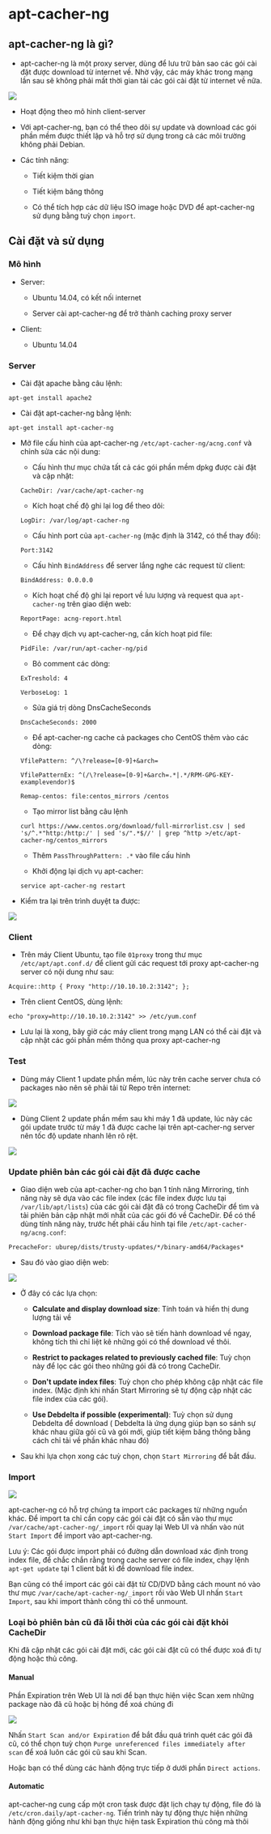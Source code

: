# apt-cacher-ng

## apt-cacher-ng là gì?

- apt-cacher-ng là một proxy server, dùng để lưu trữ bản sao các gói cài đặt được download từ internet về. Nhờ vậy, các máy khác trong mạng lần sau sẽ không phải mất thời gian tải các gói cài đặt từ internet về nữa.

<img src="img/01.jpg">

- Hoạt động theo mô hình client-server 

- Với apt-cacher-ng, bạn có thể theo dõi sự update và download các gói phần mềm được thiết lập và hỗ trợ sử dụng trong cả các môi trường không phải Debian.

- Các tính năng:

	- Tiết kiệm thời gian 
	
	- Tiết kiệm băng thông
	
	- Có thể tích hợp các dữ liệu ISO image hoặc DVD để apt-cacher-ng sử dụng bằng tuỳ chọn `import`.
	
## Cài đặt và sử dụng 

### Mô hình 

- Server:

	- Ubuntu 14.04, có kết nối internet
	
	- Server cài apt-cacher-ng để trở thành caching proxy server 
	
- Client:

	- Ubuntu 14.04
	
### Server

- Cài đặt apache bằng câu lệnh:

```
apt-get install apache2
```

- Cài đặt apt-cacher-ng bằng lệnh:

```
apt-get install apt-cacher-ng
```

- Mở file cấu hình của apt-cacher-ng `/etc/apt-cacher-ng/acng.conf` và chỉnh sửa các nội dung:

	- Cấu hình thư mục chứa tất cả các gói phần mềm dpkg được cài đặt và cập nhật:
	
	`CacheDir: /var/cache/apt-cacher-ng`
	
	- Kích hoạt chế độ ghi lại log để theo dõi:
	
	`LogDir: /var/log/apt-cacher-ng`
	
	- Cấu hình port của `apt-cacher-ng` (mặc định là 3142, có thể thay đổi):
	
	`Port:3142`
	
	- Cấu hình `BindAddress` để server lắng nghe các request từ client:
	
	`BindAddress: 0.0.0.0`
	
	- Kích hoạt chế độ ghi lại report về lưu lượng và request qua `apt-cacher-ng` trên giao diện web:
	
	`ReportPage: acng-report.html`
	
	- Để chạy dịch vụ apt-cacher-ng, cần kích hoạt pid file:
	
	`PidFile: /var/run/apt-cacher-ng/pid`
	
	- Bỏ comment các dòng:
	
	`ExTreshold: 4`
	
	`VerboseLog: 1`
	
	- Sửa giá trị dòng DnsCacheSeconds
	
	`DnsCacheSeconds: 2000`
	
	- Để apt-cacher-ng cache cả packages cho CentOS thêm vào các dòng:
	
	```
	VfilePattern: ^/\?release=[0-9]+&arch=
	
	VfilePatternEx: ^(/\?release=[0-9]+&arch=.*|.*/RPM-GPG-KEY-examplevendor)$
	
	Remap-centos: file:centos_mirrors /centos
	```
	
	- Tạo mirror list bằng câu lệnh 
	
	`curl https://www.centos.org/download/full-mirrorlist.csv | sed 's/^.*"http:/http:/' | sed 's/".*$//' | grep ^http >/etc/apt-cacher-ng/centos_mirrors`
	
	- Thêm `PassThroughPattern: .*` vào file cấu hình
	
	- Khởi động lại dịch vụ apt-cacher:
	
	`service apt-cacher-ng restart`
	
- Kiểm tra lại trên trình duyệt ta được:

<img src="img/03.jpg">

### Client 

- Trên máy Client Ubuntu, tạo file `01proxy` trong thư mục `/etc/apt/apt.conf.d/` để client gửi các request tới proxy apt-cacher-ng server có nội dung như sau:

`Acquire::http { Proxy "http://10.10.10.2:3142"; };`

- Trên client CentOS, dùng lệnh:

`echo "proxy=http://10.10.10.2:3142" >> /etc/yum.conf`

- Lưu lại là xong, bây giờ các máy client trong mạng LAN có thể cài đặt và cập nhật các gói phần mềm thông qua proxy apt-cacher-ng

### Test

- Dùng máy Client 1 update phần mềm, lúc này trên cache server chưa có packages nào nên sẽ phải tải từ Repo trên internet:

<img src="img/02.jpg">

- Dùng Client 2 update phần mềm sau khi máy 1 đã update, lúc này các gói update trước từ máy 1 đã được cache lại trên apt-cacher-ng server nên tốc độ update nhanh lên rõ rệt.

<img src="img/04.jpg">

### Update phiên bản các gói cài đặt đã được cache

- Giao diện web của apt-cacher-ng cho bạn 1 tính năng Mirroring, tính năng này sẽ dựa vào các file index (các file index được lưu tại `/var/lib/apt/lists`) của các gói cài đặt đã có trong CacheDir để tìm và tải phiên bản cập nhật mới nhất của các gói đó về CacheDir. Để có thể dùng tính năng này, trước hết phải cấu hình tại file `/etc/apt-cacher-ng/acng.conf`:

`PrecacheFor: uburep/dists/trusty-updates/*/binary-amd64/Packages*`

- Sau đó vào giao diện web:

<img src="img/05.jpg">

- Ở đây có các lựa chọn:

	- **Calculate and display download size**: Tính toán và hiển thị dung lượng tải về
		
	- **Download package file**: Tích vào sẽ tiến hành download về ngay, không tích thì chỉ liệt kê những gói có thể download về thôi.
		
	- **Restrict to packages related to previously cached file**: Tuỳ chọn này để lọc các gói theo những gói đã có trong CacheDir.
		
	- **Don't update index files**: Tuỳ chọn cho phép không cập nhật các file index. (Mặc định khi nhấn Start Mirroring sẽ tự động cập nhật các file index của các gói).
		
	- **Use Debdelta if possible (experimental)**: Tuỳ chọn sử dụng Debdelta để download ( Debdelta là ứng dụng giúp bạn so sánh sự khác nhau giữa gói cũ và gói mới, giúp tiết kiệm băng thông bằng cách chỉ tải về phần khác nhau đó)
		
- Sau khi lựa chọn xong các tuỳ chọn, chọn `Start Mirroring` để bắt đầu.

### Import 

<img src="img/07.jpg">

apt-cacher-ng có hỗ trợ chúng ta import các packages từ những nguồn khác. Để import ta chỉ cần copy các gói cài đặt có sẵn vào thư mục `/var/cache/apt-cacher-ng/_import` rồi quay lại Web UI và nhấn vào nút `Start Import` để import vào apt-cacher-ng.

Lưu ý: Các gói được import phải có đường dẫn download xác định trong index file, để chắc chắn rằng trong cache server có file index, chạy lệnh `apt-get update` tại 1 client bất kì để download file index.

Bạn cũng có thể import các gói cài đặt từ CD/DVD bằng cách mount nó vào thư mục `/var/cache/apt-cacher-ng/_import` rồi vào Web UI nhấn `Start Import`, sau khi import thành công thì có thể unmount.

### Loại bỏ phiên bản cũ đã lỗi thời của các gói cài đặt khỏi CacheDir

Khi đã cập nhật các gói cài đặt mới, các gói cài đặt cũ có thể được xoá đi tự động hoặc thủ công.

#### Manual

Phần Expiration trên Web UI là nơi để bạn thực hiện việc Scan xem những package nào đã cũ hoặc bị hỏng để xoá chúng đi

<img src="img/08.jpg">

Nhấn `Start Scan and/or Expiration` để bắt đầu quá trình quét các gói đã cũ, có thể chọn tuỳ chọn `Purge unreferenced files immediately after scan` để xoá luôn các gói cũ sau khi Scan.

Hoặc bạn có thể dùng các hành động trực tiếp ở dưới phần `Direct actions`.

#### Automatic

apt-cacher-ng cung cấp một cron task được đặt lịch chạy tự động, file đó là `/etc/cron.daily/apt-cacher-ng`. Tiến trình này tự động thực hiện những hành động giống như khi bạn thực hiện task Expiration thủ công mà thôi